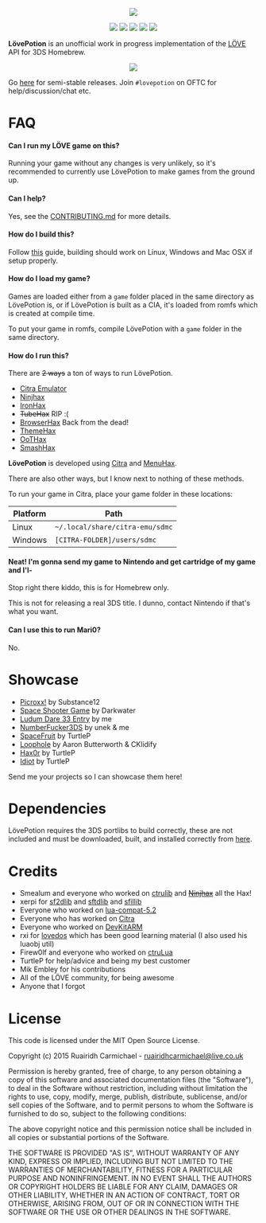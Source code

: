 <p align="center">
	<img src="http://i.imgur.com/uJQNDys.png"/>
</p>

<p align="center">
	<img src="https://img.shields.io/badge/license-MIT-blue.svg?style=flat-square"/>
	<img src="https://img.shields.io/github/stars/VideahGams/LovePotion.svg?style=flat-square"/>
	<img src="https://img.shields.io/github/forks/VideahGams/LovePotion.svg?style=flat-square"/>
	<img src="https://img.shields.io/github/issues/VideahGams/LovePotion.svg?style=flat-square"/>
	<img src="https://img.shields.io/travis/VideahGams/LovePotion.svg?style=flat-square"/>
</p>

**LövePotion** is an unofficial work in progress implementation of the [LÖVE](https://love2d.org/) API for 3DS Homebrew.

<p align="center">
	<img src="https://i.imgur.com/wsIfDuF.png"/>
</p>

Go [here](https://github.com/VideahGams/LovePotion/releases) for semi-stable releases. Join `#lovepotion` on OFTC for help/discussion/chat etc.

# FAQ

#### Can I run my LÖVE game on this?

Running your game without any changes is very unlikely, so it's recommended to currently use LövePotion to make games from the ground up.

#### Can I help?

Yes, see the [CONTRIBUTING.md](https://www.github.com/VideahGams/LovePotion/tree/master/CONTRIBUTING.md) for more details.

#### How do I build this?

Follow [this](https://github.com/VideahGams/LovePotion/wiki/Building-L%C3%96VEPotion) guide, building should work on
Linux, Windows and Mac OSX if setup properly.

#### How do I load my game?

Games are loaded either from a `game` folder placed in the same directory as LövePotion is, or
if LövePotion is built as a CIA, it's loaded from romfs which is created at compile time.

To put your game in romfs, compile LövePotion with a `game` folder in the same directory.

#### How do I run this?

There are ~~2 ways~~ a ton of ways to run LövePotion.
 * [Citra Emulator](http://citra-emu.org)
 * [Ninjhax](http://smealum.net/ninjhax)
 * [IronHax](http://smealum.github.io/3ds)
 * ~~TubeHax~~ RIP :(
 * [BrowserHax](http://yls8.mtheall.com/3dsbrowserhax.php) Back from the dead!
 * [ThemeHax](http://smealum.github.io/3ds/)
 * [OoTHax](https://gbatemp.net/threads/tutorial-how-to-install-oot3dhax.396339/)
 * [SmashHax](https://gbatemp.net/threads/yellows8-just-realesed-smashhax.397124/)

**LövePotion** is developed using [Citra](http://citra-emu.org/) and [MenuHax](http://smealum.github.io/3ds/).

There are also other ways, but I know next to nothing of these methods.

To run your game in Citra, place your game folder in these locations:

| Platform | Path                            |
|----------|---------------------------------|
| Linux    | `~/.local/share/citra-emu/sdmc` |
| Windows  | `[CITRA-FOLDER]/users/sdmc`     |

#### Neat! I'm gonna send my game to Nintendo and get cartridge of my game and I'l-

Stop right there kiddo, this is for Homebrew only.

This is not for releasing a real 3DS title. I dunno, contact Nintendo if that's what you want.

#### Can I use this to run Mari0?
No.

# Showcase
 * [Picroxx!](https://gbatemp.net/threads/picroxx-the-ultimate-picross-clone.412055) by Substance12
 * [Space Shooter Game](http://novaember.com/s/8f9453/FIrGGQ.mp4) by Darkwater
 * [Ludum Dare 33 Entry](http://ludumdare.com/compo/ludum-dare-33/?action=preview&uid=31436) by me
 * [NumberFucker3DS](https://github.com/VideahGams/NumberFucker3DS) by unek & me
 * [SpaceFruit](https://gbatemp.net/threads/release-space-fruit.399088/) by TurtleP
 * [Loophole](https://gbatemp.net/threads/release-loophole-3ds-port.399585/) by Aaron Butterworth & CKlidify
 * [Hax0r](https://gbatemp.net/threads/preview-hax0r.401707) by TurtleP
 * [Idiot](https://gbatemp.net/threads/preview-idiot-a-puzzle-platformer.408774) by TurtleP

Send me your projects so I can showcase them here!

# Dependencies

LövePotion requires the 3DS portlibs to build correctly, these are not included and must be downloaded, built, and installed correctly from [here](https://github.com/cpp3ds/3ds_portlibs).

# Credits

 * Smealum and everyone who worked on [ctrulib](https://github.com/smealum/ctrulib) and ~~[Ninjhax](http://smealum.net/ninjhax)~~ all the Hax!
 * xerpi for [sf2dlib](https://github.com/xerpi/sf2dlib) and [sftdlib](https://github.com/xerpi/sftdlib) and [sfillib](https://githubcom/xerpi/sfillib)
 * Everyone who worked on [lua-compat-5.2](https://github.com/keplerproject/lua-compat-5.2)
 * Everyone who has worked on [Citra](http://citra-emu.org/)
 * Everyone who worked on [DevKitARM](http://devkitpro.org/)
 * rxi for [lovedos](https://github.com/rxi/lovedos) which has been good learning material (I also used his luaobj util)
 * Firew0lf and everyone who worked on [ctruLua](https://github.com/Firew0lf/ctruLua)
 * TurtleP for help/advice and being my best customer
 * Mik Embley for his contributions
 * All of the LÖVE community, for being awesome
 * Anyone that I forgot
 

# License

This code is licensed under the MIT Open Source License.

Copyright (c) 2015 Ruairidh Carmichael - ruairidhcarmichael@live.co.uk

Permission is hereby granted, free of charge, to any person obtaining a copy
of this software and associated documentation files (the "Software"), to deal
in the Software without restriction, including without limitation the rights
to use, copy, modify, merge, publish, distribute, sublicense, and/or sell
copies of the Software, and to permit persons to whom the Software is
furnished to do so, subject to the following conditions:

The above copyright notice and this permission notice shall be included in
all copies or substantial portions of the Software.

THE SOFTWARE IS PROVIDED "AS IS", WITHOUT WARRANTY OF ANY KIND, EXPRESS OR
IMPLIED, INCLUDING BUT NOT LIMITED TO THE WARRANTIES OF MERCHANTABILITY,
FITNESS FOR A PARTICULAR PURPOSE AND NONINFRINGEMENT. IN NO EVENT SHALL THE
AUTHORS OR COPYRIGHT HOLDERS BE LIABLE FOR ANY CLAIM, DAMAGES OR OTHER
LIABILITY, WHETHER IN AN ACTION OF CONTRACT, TORT OR OTHERWISE, ARISING FROM,
OUT OF OR IN CONNECTION WITH THE SOFTWARE OR THE USE OR OTHER DEALINGS IN
THE SOFTWARE.
